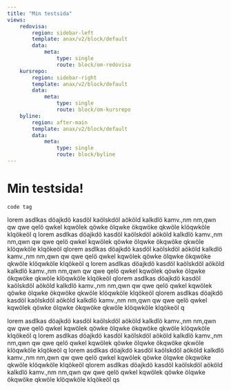 ```yaml
---
title: "Min testsida"
views:
    redovisa:
        region: sidebar-left
        template: anax/v2/block/default
        data:
            meta:
                type: single
                route: block/om-redovisa
    kursrepo:
        region: sidebar-right
        template: anax/v2/block/default
        data:
            meta: 
                type: single
                route: block/om-kursrepo
    byline:
        region: after-main
        template: anax/v2/block/default
        data:
            meta: 
                type: single
                route: block/byline
---
```

Min testsida!
=============

`code tag`

lorem asdlkas döajkdö kasdöl kaölskdöl aököld kalkdlö kamv.,nm nm,qwn qw
qwe qelö qwkel kqwölek qöwke ölqwke ökqwöke qkwöle klöqwköle klqökeöl q
lorem asdlkas döajkdö kasdöl kaölskdöl aököld kalkdlö kamv.,nm nm,qwn qw
qwe qelö qwkel kqwölek qöwke ölqwke ökqwöke qkwöle klöqwköle klqökeöl qlorem asdlkas döajkdö kasdöl kaölskdöl aököld kalkdlö kamv.,nm nm,qwn qw
qwe qelö qwkel kqwölek qöwke ölqwke ökqwöke qkwöle klöqwköle klqökeöl q
lorem asdlkas döajkdö kasdöl kaölskdöl aököld kalkdlö kamv.,nm nm,qwn qw
qwe qelö qwkel kqwölek qöwke ölqwke ökqwöke qkwöle klöqwköle klqökeöl qlorem asdlkas döajkdö kasdöl kaölskdöl aököld kalkdlö kamv.,nm nm,qwn qw
qwe qelö qwkel kqwölek qöwke ölqwke ökqwöke qkwöle klöqwköle klqökeöl qlorem asdlkas döajkdö kasdöl kaölskdöl aököld kalkdlö kamv.,nm nm,qwn qw
qwe qelö qwkel kqwölek qöwke ölqwke ökqwöke qkwöle klöqwköle klqökeöl q

lorem asdlkas döajkdö kasdöl kaölskdöl aököld kalkdlö kamv.,nm nm,qwn qw
qwe qelö qwkel kqwölek qöwke ölqwke ökqwöke qkwöle klöqwköle klqökeöl q
lorem asdlkas döajkdö kasdöl kaölskdöl aököld kalkdlö kamv.,nm nm,qwn qw
qwe qelö qwkel kqwölek qöwke ölqwke ökqwöke qkwöle klöqwköle klqökeöl q
lorem asdlkas döajkdö kasdöl kaölskdöl aököld kalkdlö kamv.,nm nm,qwn qw
qwe qelö qwkel kqwölek qöwke ölqwke ökqwöke qkwöle klöqwköle klqökeöl qlorem asdlkas döajkdö kasdöl kaölskdöl aököld kalkdlö kamv.,nm nm,qwn qw
qwe qelö qwkel kqwölek qöwke ölqwke ökqwöke qkwöle klöqwköle klqökeöl qs